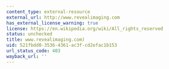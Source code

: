 ```yaml
---
content_type: external-resource
external_url: http://www.revealimaging.com
has_external_license_warning: true
license: https://en.wikipedia.org/wiki/All_rights_reserved
status: unchecked
title: www.revealimaging.com)
uid: 521fbdd0-3536-4361-ac3f-cd2efac1b153
url_status_code: 403
wayback_url: ''
---
```

